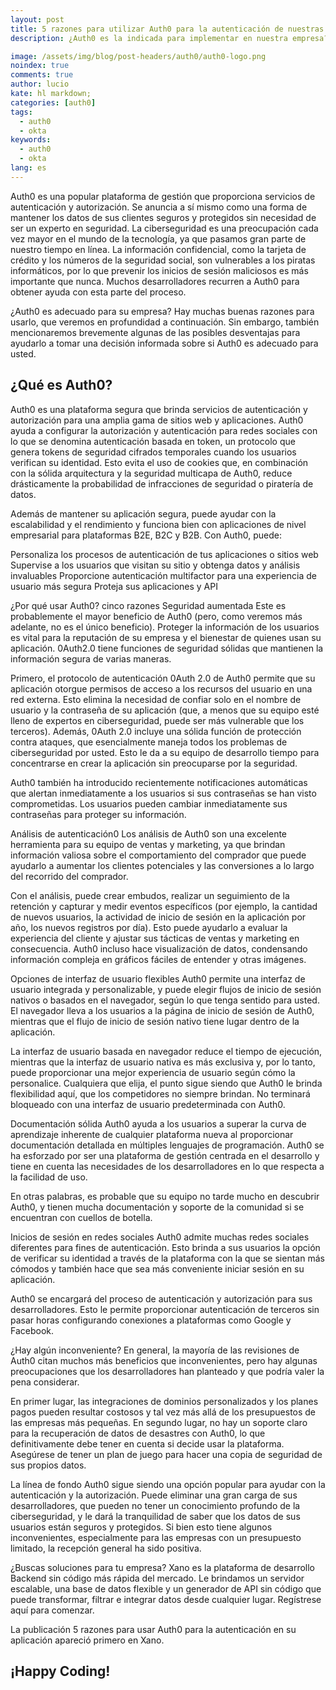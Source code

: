 ```yaml
---
layout: post
title: 5 razones para utilizar Auth0 para la autenticación de nuestras aplicaciones
description: ¿Auth0 es la indicada para implementar en nuestra empresa? Existen diversas buenas razones para usarlo, sin embargo, también tambien existen algunas desventajas.

image: /assets/img/blog/post-headers/auth0/auth0-logo.png
noindex: true
comments: true
author: lucio
kate: hl markdown;
categories: [auth0]
tags:
  - auth0
  - okta
keywords:
  - auth0
  - okta
lang: es
---
```


Auth0 es una popular plataforma de gestión que proporciona servicios de autenticación y autorización. Se anuncia a sí mismo como una forma de mantener los datos de sus clientes seguros y protegidos sin necesidad de ser un experto en seguridad. La ciberseguridad es una preocupación cada vez mayor en el mundo de la tecnología, ya que pasamos gran parte de nuestro tiempo en línea. La información confidencial, como la tarjeta de crédito y los números de la seguridad social, son vulnerables a los piratas informáticos, por lo que prevenir los inicios de sesión maliciosos es más importante que nunca. Muchos desarrolladores recurren a Auth0 para obtener ayuda con esta parte del proceso.

¿Auth0 es adecuado para su empresa? Hay muchas buenas razones para usarlo, que veremos en profundidad a continuación. Sin embargo, también mencionaremos brevemente algunas de las posibles desventajas para ayudarlo a tomar una decisión informada sobre si Auth0 es adecuado para usted.

## ¿Qué es Auth0?
Auth0 es una plataforma segura que brinda servicios de autenticación y autorización para una amplia gama de sitios web y aplicaciones. Auth0 ayuda a configurar la autorización y autenticación para redes sociales con lo que se denomina autenticación basada en token, un protocolo que genera tokens de seguridad cifrados temporales cuando los usuarios verifican su identidad. Esto evita el uso de cookies que, en combinación con la sólida arquitectura y la seguridad multicapa de Auth0, reduce drásticamente la probabilidad de infracciones de seguridad o piratería de datos.

Además de mantener su aplicación segura, puede ayudar con la escalabilidad y el rendimiento y funciona bien con aplicaciones de nivel empresarial para plataformas B2E, B2C y B2B. Con Auth0, puede:

Personaliza los procesos de autenticación de tus aplicaciones o sitios web
Supervise a los usuarios que visitan su sitio y obtenga datos y análisis invaluables
Proporcione autenticación multifactor para una experiencia de usuario más segura
Proteja sus aplicaciones y API

¿Por qué usar Auth0? cinco razones
Seguridad aumentada
Este es probablemente el mayor beneficio de Auth0 (pero, como veremos más adelante, no es el único beneficio). Proteger la información de los usuarios es vital para la reputación de su empresa y el bienestar de quienes usan su aplicación. 0Auth2.0 tiene funciones de seguridad sólidas que mantienen la información segura de varias maneras.

Primero, el protocolo de autenticación 0Auth 2.0 de Auth0 permite que su aplicación otorgue permisos de acceso a los recursos del usuario en una red externa. Esto elimina la necesidad de confiar solo en el nombre de usuario y la contraseña de su aplicación (que, a menos que su equipo esté lleno de expertos en ciberseguridad, puede ser más vulnerable que los terceros). Además, 0Auth 2.0 incluye una sólida función de protección contra ataques, que esencialmente maneja todos los problemas de ciberseguridad por usted. Esto le da a su equipo de desarrollo tiempo para concentrarse en crear la aplicación sin preocuparse por la seguridad.

Auth0 también ha introducido recientemente notificaciones automáticas que alertan inmediatamente a los usuarios si sus contraseñas se han visto comprometidas. Los usuarios pueden cambiar inmediatamente sus contraseñas para proteger su información.

Análisis de autenticación0
Los análisis de Auth0 son una excelente herramienta para su equipo de ventas y marketing, ya que brindan información valiosa sobre el comportamiento del comprador que puede ayudarlo a aumentar los clientes potenciales y las conversiones a lo largo del recorrido del comprador.

Con el análisis, puede crear embudos, realizar un seguimiento de la retención y capturar y medir eventos específicos (por ejemplo, la cantidad de nuevos usuarios, la actividad de inicio de sesión en la aplicación por año, los nuevos registros por día). Esto puede ayudarlo a evaluar la experiencia del cliente y ajustar sus tácticas de ventas y marketing en consecuencia. Auth0 incluso hace visualización de datos, condensando información compleja en gráficos fáciles de entender y otras imágenes.

Opciones de interfaz de usuario flexibles
Auth0 permite una interfaz de usuario integrada y personalizable, y puede elegir flujos de inicio de sesión nativos o basados en el navegador, según lo que tenga sentido para usted. El navegador lleva a los usuarios a la página de inicio de sesión de Auth0, mientras que el flujo de inicio de sesión nativo tiene lugar dentro de la aplicación.

La interfaz de usuario basada en navegador reduce el tiempo de ejecución, mientras que la interfaz de usuario nativa es más exclusiva y, por lo tanto, puede proporcionar una mejor experiencia de usuario según cómo la personalice. Cualquiera que elija, el punto sigue siendo que Auth0 le brinda flexibilidad aquí, que los competidores no siempre brindan. No terminará bloqueado con una interfaz de usuario predeterminada con Auth0.

Documentación sólida
Auth0 ayuda a los usuarios a superar la curva de aprendizaje inherente de cualquier plataforma nueva al proporcionar documentación detallada en múltiples lenguajes de programación. Auth0 se ha esforzado por ser una plataforma de gestión centrada en el desarrollo y tiene en cuenta las necesidades de los desarrolladores en lo que respecta a la facilidad de uso.

En otras palabras, es probable que su equipo no tarde mucho en descubrir Auth0, y tienen mucha documentación y soporte de la comunidad si se encuentran con cuellos de botella.

Inicios de sesión en redes sociales
Auth0 admite muchas redes sociales diferentes para fines de autenticación. Esto brinda a sus usuarios la opción de verificar su identidad a través de la plataforma con la que se sientan más cómodos y también hace que sea más conveniente iniciar sesión en su aplicación.

Auth0 se encargará del proceso de autenticación y autorización para sus desarrolladores. Esto le permite proporcionar autenticación de terceros sin pasar horas configurando conexiones a plataformas como Google y Facebook.

¿Hay algún inconveniente?
En general, la mayoría de las revisiones de Auth0 citan muchos más beneficios que inconvenientes, pero hay algunas preocupaciones que los desarrolladores han planteado y que podría valer la pena considerar.

En primer lugar, las integraciones de dominios personalizados y los planes pagos pueden resultar costosos y tal vez más allá de los presupuestos de las empresas más pequeñas. En segundo lugar, no hay un soporte claro para la recuperación de datos de desastres con Auth0, lo que definitivamente debe tener en cuenta si decide usar la plataforma. Asegúrese de tener un plan de juego para hacer una copia de seguridad de sus propios datos.

La línea de fondo
Auth0 sigue siendo una opción popular para ayudar con la autenticación y la autorización. Puede eliminar una gran carga de sus desarrolladores, que pueden no tener un conocimiento profundo de la ciberseguridad, y le dará la tranquilidad de saber que los datos de sus usuarios están seguros y protegidos. Si bien esto tiene algunos inconvenientes, especialmente para las empresas con un presupuesto limitado, la recepción general ha sido positiva.

¿Buscas soluciones para tu empresa? Xano es la plataforma de desarrollo Backend sin código más rápida del mercado. Le brindamos un servidor escalable, una base de datos flexible y un generador de API sin código que puede transformar, filtrar e integrar datos desde cualquier lugar. Regístrese aquí para comenzar.

La publicación 5 razones para usar Auth0 para la autenticación en su aplicación apareció primero en Xano.

## ¡Happy Coding! 